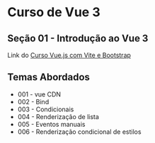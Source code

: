 # Curso de Vue 3

## Seção 01 - Introdução ao Vue 3

Link do [Curso Vue.js com Vite e Bootstrap](https://www.udemy.com/share/10a2lg3@MlNRdv30H81xbKu_vS8vFPDaMmD8QoOHTpnh-HEfdf3RA54ekwjRGIKpBUMK-G-t/)


## Temas Abordados
* 001 - vue CDN
* 002 - Bind
* 003 - Condicionais
* 004 - Renderização de lista
* 005 - Eventos manuais
* 006 - Renderização condicional de estilos
